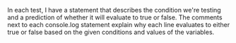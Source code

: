 In each test, I have a statement that describes the condition we're testing and a prediction of whether it will evaluate to true or false. The comments next to each console.log statement explain why each line evaluates to either true or false based on the given conditions and values of the variables.